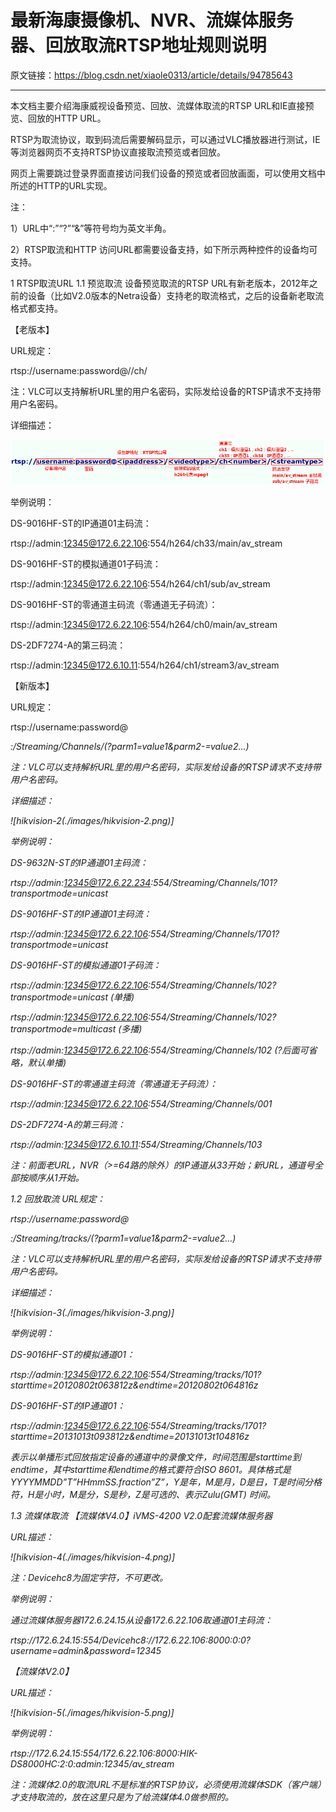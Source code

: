 ﻿
# 最新海康摄像机、NVR、流媒体服务器、回放取流RTSP地址规则说明

原文链接：https://blog.csdn.net/xiaole0313/article/details/94785643

---

本文档主要介绍海康威视设备预览、回放、流媒体取流的RTSP URL和IE直接预览、回放的HTTP URL。

RTSP为取流协议，取到码流后需要解码显示，可以通过VLC播放器进行测试，IE等浏览器网页不支持RTSP协议直接取流预览或者回放。

网页上需要跳过登录界面直接访问我们设备的预览或者回放画面，可以使用文档中所述的HTTP的URL实现。

注：

1）URL中“:”“?”“&”等符号均为英文半角。

2）RTSP取流和HTTP 访问URL都需要设备支持，如下所示两种控件的设备均可支持。

1      RTSP取流URL
1.1     预览取流
设备预览取流的RTSP URL有新老版本，2012年之前的设备（比如V2.0版本的Netra设备）支持老的取流格式，之后的设备新老取流格式都支持。

【老版本】

URL规定：

rtsp://username:password@<ipaddress>/<videotype>/ch<number>/<streamtype>

注：VLC可以支持解析URL里的用户名密码，实际发给设备的RTSP请求不支持带用户名密码。

详细描述：

![hikvision-1](./images/hikvision-1.png "详细描述")

举例说明：

DS-9016HF-ST的IP通道01主码流：

rtsp://admin:12345@172.6.22.106:554/h264/ch33/main/av_stream

DS-9016HF-ST的模拟通道01子码流：

rtsp://admin:12345@172.6.22.106:554/h264/ch1/sub/av_stream

DS-9016HF-ST的零通道主码流（零通道无子码流）：

rtsp://admin:12345@172.6.22.106:554/h264/ch0/main/av_stream

DS-2DF7274-A的第三码流：

 rtsp://admin:12345@172.6.10.11:554/h264/ch1/stream3/av_stream

【新版本】

URL规定：

rtsp://username:password@<address>:<port>/Streaming/Channels/<id>(?parm1=value1&parm2-=value2…)

注：VLC可以支持解析URL里的用户名密码，实际发给设备的RTSP请求不支持带用户名密码。

详细描述：

![hikvision-2(./images/hikvision-2.png)]

举例说明：

DS-9632N-ST的IP通道01主码流：

rtsp://admin:12345@172.6.22.234:554/Streaming/Channels/101?transportmode=unicast

DS-9016HF-ST的IP通道01主码流：

rtsp://admin:12345@172.6.22.106:554/Streaming/Channels/1701?transportmode=unicast

DS-9016HF-ST的模拟通道01子码流：

rtsp://admin:12345@172.6.22.106:554/Streaming/Channels/102?transportmode=unicast  (单播)

rtsp://admin:12345@172.6.22.106:554/Streaming/Channels/102?transportmode=multicast (多播)

rtsp://admin:12345@172.6.22.106:554/Streaming/Channels/102 (?后面可省略，默认单播)

DS-9016HF-ST的零通道主码流（零通道无子码流）：

rtsp://admin:12345@172.6.22.106:554/Streaming/Channels/001

DS-2DF7274-A的第三码流：

rtsp://admin:12345@172.6.10.11:554/Streaming/Channels/103

注：前面老URL，NVR（>=64路的除外）的IP通道从33开始；新URL，通道号全部按顺序从1开始。

1.2     回放取流
URL规定：

rtsp://username:password@<address>:<port>/Streaming/tracks/<id>(?parm1=value1&parm2-=value2…)

注：VLC可以支持解析URL里的用户名密码，实际发给设备的RTSP请求不支持带用户名密码。

详细描述：

![hikvision-3(./images/hikvision-3.png)]

举例说明：

DS-9016HF-ST的模拟通道01：

rtsp://admin:12345@172.6.22.106:554/Streaming/tracks/101?starttime=20120802t063812z&endtime=20120802t064816z

DS-9016HF-ST的IP通道01：

rtsp://admin:12345@172.6.22.106:554/Streaming/tracks/1701?starttime=20131013t093812z&endtime=20131013t104816z

表示以单播形式回放指定设备的通道中的录像文件，时间范围是starttime到endtime，其中starttime和endtime的格式要符合ISO 8601。具体格式是YYYYMMDD”T”HHmmSS.fraction”Z”，Y是年，M是月，D是日，T是时间分格符，H是小时，M是分，S是秒，Z是可选的、表示Zulu(GMT) 时间。

1.3     流媒体取流
【流媒体V4.0】iVMS-4200 V2.0配套流媒体服务器

URL描述：

![hikvision-4(./images/hikvision-4.png)]

注：Devicehc8为固定字符，不可更改。

举例说明：

通过流媒体服务器172.6.24.15从设备172.6.22.106取通道01主码流：

rtsp://172.6.24.15:554/Devicehc8://172.6.22.106:8000:0:0?username=admin&password=12345

【流媒体V2.0】

URL描述：

![hikvision-5(./images/hikvision-5.png)]

举例说明：

rtsp://172.6.24.15:554/172.6.22.106:8000:HIK-DS8000HC:2:0:admin:12345/av_stream

注：流媒体2.0的取流URL不是标准的RTSP协议，必须使用流媒体SDK（客户端）才支持取流的，放在这里只是为了给流媒体4.0做参照的。
